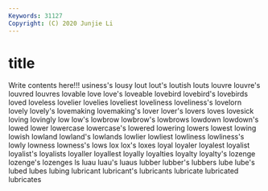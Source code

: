 ```yaml
---
Keywords: 31127
Copyright: (C) 2020 Junjie Li
---
```


# title

Write contents here!!!
usiness's 
lousy 
lout 
lout's 
loutish 
louts 
louvre 
louvre's 
louvred 
louvres
lovable 
love 
love's 
loveable 
lovebird 
lovebird's 
lovebirds 
loved 
loveless 
lovelier
lovelies 
loveliest 
loveliness 
loveliness's 
lovelorn 
lovely 
lovely's 
lovemaking 
lovemaking's 
lover
lover's 
lovers 
loves 
lovesick 
loving 
lovingly 
low 
low's 
lowbrow 
lowbrow's
lowbrows 
lowdown 
lowdown's 
lowed 
lower 
lowercase 
lowercase's 
lowered 
lowering 
lowers
lowest 
lowing 
lowish 
lowland 
lowland's 
lowlands 
lowlier 
lowliest 
lowliness 
lowliness's
lowly 
lowness 
lowness's 
lows 
lox 
lox's 
loxes 
loyal 
loyaler 
loyalest
loyalist 
loyalist's 
loyalists 
loyaller 
loyallest 
loyally 
loyalties 
loyalty 
loyalty's 
lozenge
lozenge's 
lozenges 
ls 
luau 
luau's 
luaus 
lubber 
lubber's 
lubbers 
lube
lube's 
lubed 
lubes 
lubing 
lubricant 
lubricant's 
lubricants 
lubricate 
lubricated 
lubricates
